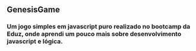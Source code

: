 ## GenesisGame
### Um jogo simples em javascript puro realizado no bootcamp da Eduz, onde aprendi um pouco mais sobre desenvolvimento javascript e lógica.
